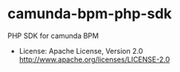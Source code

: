 camunda-bpm-php-sdk
===================

PHP SDK for camunda BPM

* License: Apache License, Version 2.0  http://www.apache.org/licenses/LICENSE-2.0
